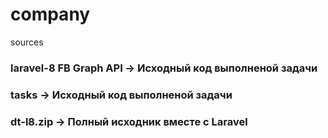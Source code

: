 # company
 sources

### laravel-8 FB Graph API -> Исходный код выполненой задачи

### tasks  -> Исходный код выполненой задачи

### dt-l8.zip -> Полный исходник вместе с Laravel
 
